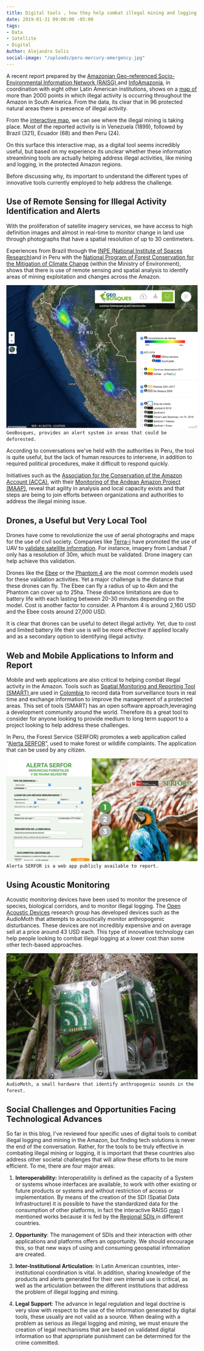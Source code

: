 ```yaml
---
title: Digital tools , how they help combat illegal mining and logging in the Amazon
date: 2019-01-31 09:00:00 -05:00
tags:
- Data
- Satellite
- Digital
Author: Alejandro Solis
social-image: "/uploads/peru-mercury-emergency.jpg"
---
```


A recent report prepared by the [Amazonian Geo-referenced Socio-Environmental Information Network (RAISG) ](https://www.amazoniasocioambiental.org/es/)and [InfoAmazonia](https://infoamazonia.org/es/), in coordination with eight other Latin American institutions, shows on a [map of](https://mineria.amazoniasocioambiental.org/) more than 2000 points in which illegal activity is occurring throughout the Amazon in South America. From the data, its clear that in 96 protected natural areas there is presence of illegal activity.

From the [interactive map](https://mineria.amazoniasocioambiental.org/), we can see where the illegal mining is taking place. Most of the reported activity is in Venezuela (1899), followed by Brazil (321), Ecuador (68) and then Peru (24).

On this surface this interactive map, as a digital tool seems incredibly useful, but based on my experience its unclear whether these information streamlining tools are actually helping address illegal activities, like mining and logging, in the protected Amazon regions. 

Before discussing why, its important to understand the different types of innovative tools currently employed to help address the challenge. 

## Use of Remote Sensing for Illegal Activity Identification and Alerts

With the proliferation of satellite imagery services, we have access to high definition images and almost in real-time to monitor change in land use through photographs that have a spatial resolution of up to 30 centimeters.

Experiences from Brazil through the [INPE (National Institute of Spaces Research)](http://www.obt.inpe.br/OBT/assuntos/programas/amazonia/prodes)and in Peru with the [National Program of Forest Conservation for the Mitigation of Climate Change](http://geobosques.minam.gob.pe/geobosque/view/index.php) (within the Ministry of Environment), shows that there is use of remote sensing and spatial analysis to identify areas of mining exploitation and changes across the Amazon.

![Screen Shot 2019-01-28 at 9.57.06 AM.png](/uploads/Screen%20Shot%202019-01-28%20at%209.57.06%20AM.png)`GeoBosques, provides an alert system in areas that could be deforested.`

According to conversations we've held with the authorities in Peru, the tool is quite useful,  but the lack of human resources to intervene, in addition to required political procedures, make it difficult to respond quickly.

Initiatives such as the [Association for the Conservation of the Amazon Account (ACCA)](http://www.acca.org.pe), with their [Monitoring of the Andean Amazon Project (MAAP)](https://maaproject.org/es/), reveal that agility in analysis and local capacity exists and that steps are being to join efforts between organizations and authorities to address the illegal mining issue.

## Drones, a Useful but Very Local Tool

Drones have come to revolutionize the use of aerial photographs and maps for the use of civil society. Companies like [Terra-i](http://www.terra-i.org/terra-i.html) have promoted the use of UAV to [validate satellite information](https://amazonlandscapes.org/drone-monitoring-of-land-cover-changes-detected-by-terra-i-in-yurimaguas-peru/). For instance, imagery from Landsat 7 only has a resolution of 30m, which must be validated. Drone imagery can help achieve this validation.

Drones like the [Ebee](https://www.sensefly.com/drone/ebee-mapping-drone/) or the [Phantom 4](https://www.dji.pe/producto/phantom-4-pro/?gclid=Cj0KCQiAkMDiBRDNARIsACKP1FFNnhxDKS0LPG-QFSEcTipATuFx4CSg38WpMumQJv-2cjg_Vke0-9IaAo7REALw_wcB) are the most common models used for these validation activities. Yet a major challenge is the distance that these drones can fly. The Ebee can fly a radius of up to 4km and the Phantom can cover up to 25ha. These distance limitations are due to battery life with each lasting between 20-30 minutes depending on the model.  Cost is another factor to consider. A Phantom 4 is around 2,160 USD and the Ebee costs around 27,000 USD.

It is clear that drones can be useful to detect illegal activity. Yet, due to cost and limited battery life their use is will be more effective if applied locally and as a secondary option to identifying illegal activity.

## Web and Mobile Applications to Inform and Report

Mobile and web applications are also critical to helping combat illegal activity in the Amazon. Tools such as [Spatial Monitoring and Reporting Tool (SMART) ](http://smartconservationtools.org/)are used in [Colombia ](https://colombia.wcs.org/es-es/WCS-Colombia/Noticias/articleType/ArticleView/articleId/11116/Entrenamiento-en-la-herramienta-SMART.aspx)to record data from surveillance tours in real time and exchange information to improve the management of a protected areas. This set of tools (SMART) has an open software approach,leveraging a development community around the world. Therefore its a great tool to consider for anyone looking to provide medium to long term support to a project looking to help address these challenges.

In Peru, the Forest Service (SERFOR) promotes a web application called “[Alerta SERFOR](http://appweb.serfor.gob.pe/denunciasserfor/)”, used to make forest or wildlife complaints. The application that can be used by any citizen.

![Screen Shot 2019-01-28 at 9.25.04 PM.png](/uploads/Screen%20Shot%202019-01-28%20at%209.25.04%20PM.png) `Alerta SERFOR is a web app publicly available to report.`

## Using Acoustic Monitoring

Acoustic monitoring devices have been used to monitor the presence of species, biological corridors, and to monitor illegal logging. The [Open Acoustic Devices](https://www.openacousticdevices.info) research group has developed devices such as the AudioMoth that attempts to acoustically monitor anthropogenic disturbances. These devices are not incredibly expensive and on average sell at a price around 43 USD each. This type of innovative technology can help people looking to combat illegal logging at a lower cost than some other tech-based approaches.

![Screen Shot 2019-01-28 at 9.17.08 PM.png](/uploads/Screen%20Shot%202019-01-28%20at%209.17.08%20PM.png)`AudioMoth, a small hardware that identify anthropogenic sounds in the forest.`

## Social Challenges and Opportunities Facing Technological Advances

So far in this blog, I've reviewed four specific uses of digital tools to combat illegal logging and mining in the Amazon, but finding tech solutions is never the end of the conversation. Rather, for the tools to be truly effective in combating illegal mining or logging, it is important that these countries also address other societal challenges that will allow these efforts to be more efficient. To me, there are four major areas:

1. **Interoperability:** Interoperability is defined as the capacity of a System or systems whose interfaces are available, to work with other existing or future products or systems and without restriction of access or implementation. By means of the creation of the SDI (Spatial Data Infrastructure) it is possible to have the standardized data for the consumption of other platforms, in fact the interactive RAISG [map](https://mineria.amazoniasocioambiental.org/) I mentioned works because it is fed by the [Regional SDIs ](https://mineria.amazoniasocioambiental.org/sobre/)in different countries.

2. **Opportunity**: The management of SDIs and their interaction with other applications and platforms offers an opportunity. We should encourage this, so that new ways of using and consuming geospatial information are created.

3. **Inter-Institutional Articulation**: In Latin American countries, inter-institutional coordination is vital. In addition, sharing knowledge of the products and alerts generated for their own internal use is critical, as well as the articulation between the different institutions that address the problem of illegal logging and mining.

4. **Legal Support**: The advance in legal regulation and legal doctrine is very slow with respect to the use of the information generated by digital tools, these usually are not valid as a source. When dealing with a problem as serious as illegal logging and mining, we must ensure the creation of legal mechanisms that are based on validated digital information so that appropriate punishment can be determined for the crime committed.